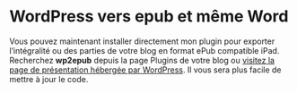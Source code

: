# WordPress vers epub et même Word

Vous pouvez maintenant installer directement mon plugin pour exporter l’intégralité ou des parties de votre blog en format ePub compatible iPad. Recherchez **wp2epub** depuis la page Plugins de votre blog ou [visitez la page de présentation hébergée par WordPress](http://wordpress.org/extend/plugins/wp2epub/). Il vous sera plus facile de mettre à jour le code.